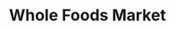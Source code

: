 ---
title: "Whole Foods Market"
url: /phoenix/whole-foods-market-north-20th-street/
shop: Supermarkt
---